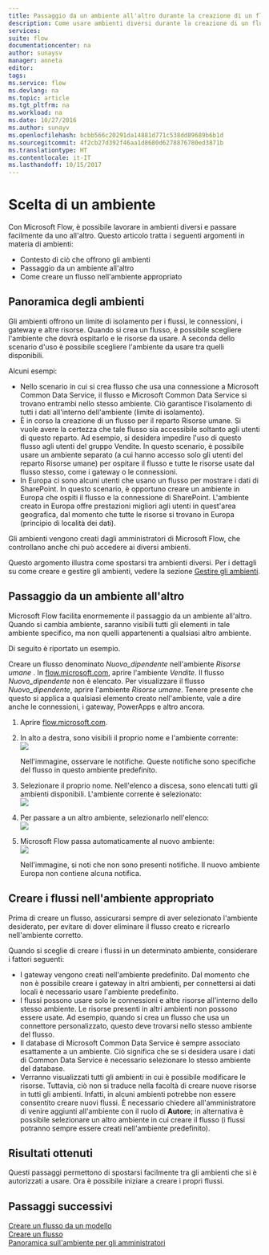 ```yaml
---
title: Passaggio da un ambiente all'altro durante la creazione di un flusso di Microsoft Flow | Microsoft Docs
description: Come usare ambienti diversi durante la creazione di un flusso di Microsoft Flow
services: 
suite: flow
documentationcenter: na
author: sunaysv
manager: anneta
editor: 
tags: 
ms.service: flow
ms.devlang: na
ms.topic: article
ms.tgt_pltfrm: na
ms.workload: na
ms.date: 10/27/2016
ms.author: sunayv
ms.openlocfilehash: bcbb566c20291da14881d771c538dd89689b6b1d
ms.sourcegitcommit: 4f2cb27d392f46aa1d8680d6278876780ed3871b
ms.translationtype: HT
ms.contentlocale: it-IT
ms.lasthandoff: 10/15/2017
---
```

# <a name="choosing-an-environment"></a>Scelta di un ambiente
Con Microsoft Flow, è possibile lavorare in ambienti diversi e passare facilmente da uno all'altro. Questo articolo tratta i seguenti argomenti in materia di ambienti:

* Contesto di ciò che offrono gli ambienti
* Passaggio da un ambiente all'altro
* Come creare un flusso nell'ambiente appropriato

## <a name="environments-overview"></a>Panoramica degli ambienti
Gli ambienti offrono un limite di isolamento per i flussi, le connessioni, i gateway e altre risorse. Quando si crea un flusso, è possibile scegliere l'ambiente che dovrà ospitarlo e le risorse da usare. A seconda dello scenario d'uso è possibile scegliere l'ambiente da usare tra quelli disponibili.

Alcuni esempi:

* Nello scenario in cui si crea flusso che usa una connessione a Microsoft Common Data Service, il flusso e Microsoft Common Data Service si trovano entrambi nello stesso ambiente. Ciò garantisce l'isolamento di tutti i dati all'interno dell'ambiente (limite di isolamento).
* È in corso la creazione di un flusso per il reparto Risorse umane. Si vuole avere la certezza che tale flusso sia accessibile soltanto agli utenti di questo reparto. Ad esempio, si desidera impedire l'uso di questo flusso agli utenti del gruppo Vendite. In questo scenario, è possibile usare un ambiente separato (a cui hanno accesso solo gli utenti del reparto Risorse umane) per ospitare il flusso e tutte le risorse usate dal flusso stesso, come i gateway o le connessioni.
* In Europa ci sono alcuni utenti che usano un flusso per mostrare i dati di SharePoint. In questo scenario, è opportuno creare un ambiente in Europa che ospiti il flusso e la connessione di SharePoint. L'ambiente creato in Europa offre prestazioni migliori agli utenti in quest'area geografica, dal momento che tutte le risorse si trovano in Europa (principio di località dei dati).

Gli ambienti vengono creati dagli amministratori di Microsoft Flow, che controllano anche chi può accedere ai diversi ambienti.

Questo argomento illustra come spostarsi tra ambienti diversi. Per i dettagli su come creare e gestire gli ambienti, vedere la sezione [Gestire gli ambienti](environments-overview-admin.md).

## <a name="switching-environments"></a>Passaggio da un ambiente all'altro
Microsoft Flow facilita enormemente il passaggio da un ambiente all'altro. Quando si cambia ambiente, saranno visibili tutti gli elementi in tale ambiente specifico, ma non quelli appartenenti a qualsiasi altro ambiente.

Di seguito è riportato un esempio.

Creare un flusso denominato *Nuovo_dipendente* nell'ambiente *Risorse umane* . In [flow.microsoft.com](http://flow.microsoft.com), aprire l'ambiente *Vendite*. Il flusso *Nuovo_dipendente* non è elencato. Per visualizzare il flusso *Nuovo_dipendente*, aprire l'ambiente *Risorse umane*. Tenere presente che questo si applica a qualsiasi elemento creato nell'ambiente, vale a dire anche le connessioni, i gateway, PowerApps e altro ancora.

1. Aprire [flow.microsoft.com](http://flow.microsoft.com).
2. In alto a destra, sono visibili il proprio nome e l'ambiente corrente:  
   ![](./media/environments-overview-maker/default-environment.png)
   
    Nell'immagine, osservare le notifiche. Queste notifiche sono specifiche del flusso in questo ambiente predefinito.
3. Selezionare il proprio nome. Nell'elenco a discesa, sono elencati tutti gli ambienti disponibili. L'ambiente corrente è selezionato:  
   ![](./media/environments-overview-maker/all-environments.png)
4. Per passare a un altro ambiente, selezionarlo nell'elenco:  
   ![](./media/environments-overview-maker/select-europe.png)
5. Microsoft Flow passa automaticamente al nuovo ambiente:  
   ![](./media/environments-overview-maker/europe-environment.png)
   
    Nell'immagine, si noti che non sono presenti notifiche. Il nuovo ambiente Europa non contiene alcuna notifica.

## <a name="create-flows-in-the-right-environment"></a>Creare i flussi nell'ambiente appropriato
Prima di creare un flusso, assicurarsi sempre di aver selezionato l'ambiente desiderato, per evitare di dover eliminare il flusso creato e ricrearlo nell'ambiente corretto.

Quando si sceglie di creare i flussi in un determinato ambiente, considerare i fattori seguenti:

* I gateway vengono creati nell'ambiente predefinito. Dal momento che non è possibile creare i gateway in altri ambienti, per connettersi ai dati locali è necessario usare l'ambiente predefinito.
* I flussi possono usare solo le connessioni e altre risorse all'interno dello stesso ambiente. Le risorse presenti in altri ambienti non possono essere usate. Ad esempio, quando si crea un flusso che usa un connettore personalizzato, questo deve trovarsi nello stesso ambiente del flusso.
* Il database di Microsoft Common Data Service è sempre associato esattamente a un ambiente. Ciò significa che se si desidera usare i dati di Common Data Service è necessario selezionare lo stesso ambiente del database.
* Verranno visualizzati tutti gli ambienti in cui è possibile modificare le risorse. Tuttavia, ciò non si traduce nella facoltà di creare nuove risorse in tutti gli ambienti. Infatti, in alcuni ambienti potrebbe non essere consentito creare nuovi flussi. È necessario chiedere all'amministratore di venire aggiunti all'ambiente con il ruolo di **Autore**; in alternativa è possibile selezionare un altro ambiente in cui creare il flusso (i flussi potranno sempre essere creati nell'ambiente predefinito).

## <a name="what-you-did"></a>Risultati ottenuti
Questi passaggi permettono di spostarsi facilmente tra gli ambienti che si è autorizzati a usare. Ora è possibile iniziare a creare i propri flussi.

## <a name="next-steps"></a>Passaggi successivi
[Creare un flusso da un modello](get-started-logic-template.md)  
[Creare un flusso](get-started-logic-flow.md)  
[Panoramica sull'ambiente per gli amministratori](environments-overview-admin.md)

